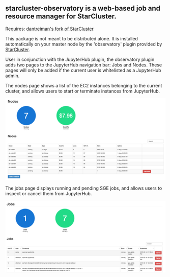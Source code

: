 ## starcluster-observatory is a web-based job and resource manager for StarCluster.


Requires: [dantreiman's fork of StarCluster](https://github.com/dantreiman/StarCluster)


This package is not meant to be distributed alone.  It is installed automatically on your master node by the 'observatory'
plugin provided by [StarCluster](https://github.com/dantreiman/StarCluster).

User in conjunction with the JupyterHub plugin, the observatory plugin adds two pages to the JupyterHub
navigation bar: Jobs and Nodes.  These pages will only be added if the current user is whitelisted as a JupyterHub admin.


The nodes page shows a list of the EC2 instances belonging to the current cluster, and allows users to start or terminate
instances from JupyterHub.

![Image of Nodes Page](docs/images/nodes_page.png?raw=true)

The jobs page displays running and pending SGE jobs, and allows users to inspect or cancel them from JupyterHub.

![Image of Jobs Page](docs/images/jobs_page.png?raw=true)

